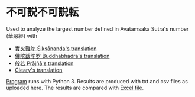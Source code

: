 # 不可説不可説転

Used to analyze the largest number defined in Avatamsaka Sutra's number (華嚴經) with

- [實叉難陀 Śikṣānanda's translation](https://googology.fandom.com/zh/wiki/%E4%B8%8D%E5%8F%AF%E8%AA%AA%E4%B8%8D%E5%8F%AF%E8%AA%AA%E8%BD%89](https://googology.fandom.com/wiki/User_blog:Kyodaisuu/Avatamsaka_Sutra%27s_number:_%C5%9Aik%E1%B9%A3%C4%81nanda%27s_translation))
- [佛陀跋陀罗 Buddhabhadra's translation](https://googology.fandom.com/wiki/User_blog:Kyodaisuu/Avatamsaka_Sutra%27s_number:_Buddhabhadra%27s_translation)
- [般若 Prājñā's translation](https://googology.fandom.com/wiki/User_blog:Kyodaisuu/Avatamsaka_Sutra%27s_number:_Pr%C4%81j%C3%B1%C4%81%27s_translation)
- [Cleary's translation](https://googology.fandom.com/wiki/User_blog:Kyodaisuu/Avatamsaka_Sutra%27s_number:_Cleary%27s_translation)

[Program](fuka.py) runs with Python 3. Results are produced with txt and csv files as uploaded here. The results are compared with [Excel file](compare.xlsx).
